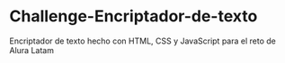 # Challenge-Encriptador-de-texto
Encriptador de texto hecho con HTML, CSS y JavaScript para el reto de Alura Latam
